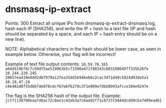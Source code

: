 # dnsmasq-ip-extract
Points: 300
Extract all unique IPs from dnsmasq-ip-extract-dnsmasq.log, hash each IP (SHA256), and write the IP + hash to a text file (IP and hash should be separated by a space, and each IP + hash entry should be on a new line).

NOTE: Alphabetical characters in the hash should be lower case, as seen in example below. Otherwise, your flag will be incorrect!

Example of text file output contents: `10.59.78.165 a6dd519bf8c7c50df5ae519963b5cf1590a471f88343c603168645ff335b26fe 10.244.220.245 20657ea410e8dd2dbf979a12fea35dd1b94beb6c2cac34f1d49c5824d03de5a1 10.18.47.24 c0e481d8f55dbb7de078cdcf67ebf627dc371e969e7dbb0b93afcce104e9247e`

The flag is the SHA256 hash of the output file. Example: `jctf{138706baa74bac72c8ee1c42eb3a7c6add2f71c0737c5044dcdd9cba7409ead6}`
